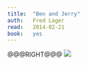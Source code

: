 ```yaml
---
title:	"Ben and Jerry"
auth:	Fred Lager
read:	2014-02-21
book:	yes
---
```







@@@RIGHT@@@
<a href="http://www.amazon.com/gp/product/0684838559/ref=as_li_tl?ie=UTF8&camp=1789&creative=390957&creativeASIN=0684838559&linkCode=as2&tag=wojcadamkoszh-20&linkId=6HNPVYEEU3TTVBSX"><img border="0" src="http://ws-na.amazon-adsystem.com/widgets/q?_encoding=UTF8&ASIN=0684838559&Format=_SL160_&ID=AsinImage&MarketPlace=US&ServiceVersion=20070822&WS=1&tag=wojcadamkoszh-20" ></a><img src="http://ir-na.amazon-adsystem.com/e/ir?t=wojcadamkoszh-20&l=as2&o=1&a=0684838559" width="1" height="1" border="0" alt="" style="border:none !important; margin:0px !important;" />
